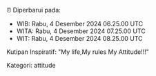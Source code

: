 ⏰ Diperbarui pada:
- WIB: Rabu, 4 Desember 2024 06.25.00 UTC
- WITA: Rabu, 4 Desember 2024 07.25.00 UTC
- WIT: Rabu, 4 Desember 2024 08.25.00 UTC

Kutipan Inspiratif:
"My life,My rules My Attitude!!!"


Kategori: attitude

